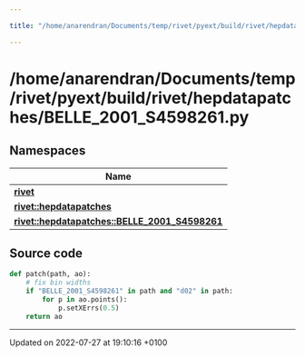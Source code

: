 ```yaml
---

title: "/home/anarendran/Documents/temp/rivet/pyext/build/rivet/hepdatapatches/BELLE_2001_S4598261.py"

---
```


# /home/anarendran/Documents/temp/rivet/pyext/build/rivet/hepdatapatches/BELLE_2001_S4598261.py



## Namespaces

| Name           |
| -------------- |
| **[rivet](http://example.org/namespaces/namespacerivet/)**  |
| **[rivet::hepdatapatches](http://example.org/namespaces/namespacerivet_1_1hepdatapatches/)**  |
| **[rivet::hepdatapatches::BELLE_2001_S4598261](http://example.org/namespaces/namespacerivet_1_1hepdatapatches_1_1belle__2001__s4598261/)**  |




## Source code

```python
def patch(path, ao):
    # fix bin widths
    if "BELLE_2001_S4598261" in path and "d02" in path:
        for p in ao.points():
            p.setXErrs(0.5)
    return ao
```


-------------------------------

Updated on 2022-07-27 at 19:10:16 +0100
